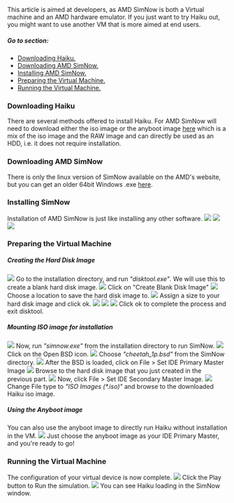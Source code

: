 <div class="box-info">This article is aimed at developers, as AMD SimNow is both a Virtual machine and an AMD hardware emulator. If you just want to try Haiku out, you might want to use another VM that is more aimed at end users.</div>

##### Go to section:

*   [Downloading Haiku.](#part_download-h)
*   [Downloading AMD SimNow.](#part_download-s)
*   [Installing AMD SimNow.](#part_installing-s)
*   [Preparing the Virtual Machine.](#part_preparing-vm)
*   [Running the Virtual Machine.](#part_running-vm)

### Downloading Haiku

There are several methods offered to install Haiku. For AMD SimNow will need to download either the iso image or the anyboot image [here](http://www.haiku-os.org/get-haiku) which is a mix of the iso image and the RAW image and can directly be used as an HDD, i.e. it does not require installation.

### Downloading AMD SimNow

There is only the linux version of SimNow available on the AMD's website, but you can get an older 64bit Windows .exe [here](http://bit.ly/18Oa4np).

### Installing SimNow

Installation of AMD SimNow is just like installing any other software. ![](/files/simnow_image1.png) ![](/files/simnow_image2.png) ![](/files/simnow_image3.png)

### Preparing the Virtual Machine

##### Creating the Hard Disk Image

![](/files/simnow_image4.png) Go to the installation directory, and run _"disktool.exe"_. We will use this to create a blank hard disk image. ![](/files/simnow_image5.png) Click on "Create Blank Disk Image" ![](/files/simnow_image6.png) Choose a location to save the hard disk image to. ![](/files/simnow_image7.png) Assign a size to your hard disk image and click <span class="button">ok</span>. ![](/files/simnow_image8.png) ![](/files/simnow_image9.png) ![](/files/simnow_image10.png) Click <span class="button">ok</span> to complete the process and exit disktool.

##### Mounting ISO image for installation

![](/files/simnow_image11.png) Now, run _"simnow.exe"_ from the installation directory to run SimNow. ![](/files/simnow_image12.png) Click on the Open BSD icon. ![](/files/simnow_image13.png) Choose _"cheetah_1p.bsd"_ from the SimNow directory. ![](/files/simnow_image14.png) After the BSD is loaded, click on File > Set IDE Primary Master Image ![](/files/simnow_image15.png) Browse to the hard disk image that you just created in the previous part. ![](/files/simnow_image16.png) Now, click File > Set IDE Secondary Master Image. ![](/files/simnow_image17.png) Change File type to _"ISO Images (*.iso)"_ and browse to the downloaded Haiku iso image.

##### Using the Anyboot image

You can also use the anyboot image to directly run Haiku without installation in the VM. ![](/files/simnow_image20.png) Just choose the anyboot image as your IDE Primary Master, and you're ready to go!

### Running the Virtual Machine

The configuration of your virtual device is now complete. ![](/files/simnow_image18.png) Click the Play button to Run the simulation. ![](/files/simnow_image19.png) You can see Haiku loading in the SimNow window.